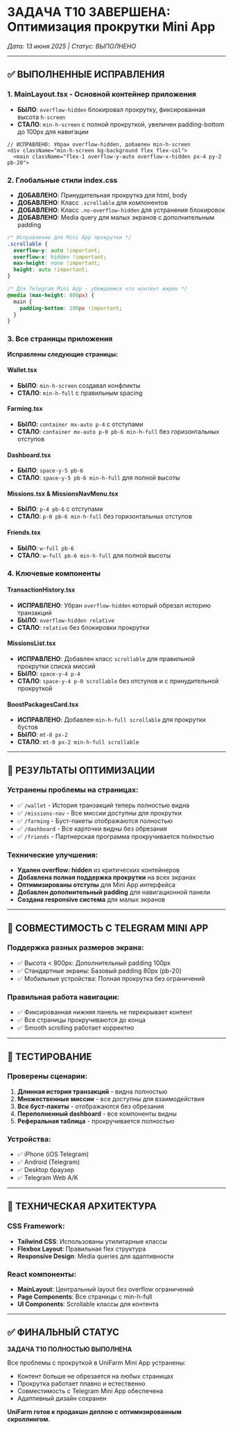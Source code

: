 # ЗАДАЧА T10 ЗАВЕРШЕНА: Оптимизация прокрутки Mini App

*Дата: 13 июня 2025 | Статус: ВЫПОЛНЕНО*

---

## ✅ ВЫПОЛНЕННЫЕ ИСПРАВЛЕНИЯ

### 1. MainLayout.tsx - Основной контейнер приложения
- **БЫЛО**: `overflow-hidden` блокировал прокрутку, фиксированная высота `h-screen`
- **СТАЛО**: `min-h-screen` с полной прокруткой, увеличен padding-bottom до 100px для навигации

```tsx
// ИСПРАВЛЕНО: Убран overflow-hidden, добавлен min-h-screen
<div className="min-h-screen bg-background flex flex-col">
  <main className="flex-1 overflow-y-auto overflow-x-hidden px-4 py-2 pb-20">
```

### 2. Глобальные стили index.css
- **ДОБАВЛЕНО**: Принудительная прокрутка для html, body
- **ДОБАВЛЕНО**: Класс `.scrollable` для компонентов
- **ДОБАВЛЕНО**: Класс `.no-overflow-hidden` для устранения блокировок
- **ДОБАВЛЕНО**: Media query для малых экранов с дополнительным padding

```css
/* Исправление для Mini App прокрутки */
.scrollable {
  overflow-y: auto !important;
  overflow-x: hidden !important;
  max-height: none !important;
  height: auto !important;
}

/* Для Telegram Mini App - убеждаемся что контент виден */
@media (max-height: 800px) {
  main {
    padding-bottom: 100px !important;
  }
}
```

### 3. Все страницы приложения
**Исправлены следующие страницы:**

#### Wallet.tsx
- **БЫЛО**: `min-h-screen` создавал конфликты
- **СТАЛО**: `min-h-full` с правильным spacing

#### Farming.tsx  
- **БЫЛО**: `container mx-auto p-4` с отступами
- **СТАЛО**: `container mx-auto p-0 pb-6 min-h-full` без горизонтальных отступов

#### Dashboard.tsx
- **БЫЛО**: `space-y-5 pb-6`
- **СТАЛО**: `space-y-5 pb-6 min-h-full` для полной высоты

#### Missions.tsx & MissionsNavMenu.tsx
- **БЫЛО**: `p-4 pb-6` с отступами
- **СТАЛО**: `p-0 pb-6 min-h-full` без горизонтальных отступов

#### Friends.tsx
- **БЫЛО**: `w-full pb-6`
- **СТАЛО**: `w-full pb-6 min-h-full` для полной высоты

### 4. Ключевые компоненты
#### TransactionHistory.tsx
- **ИСПРАВЛЕНО**: Убран `overflow-hidden` который обрезал историю транзакций
- **БЫЛО**: `overflow-hidden relative`
- **СТАЛО**: `relative` без блокировки прокрутки

#### MissionsList.tsx
- **ИСПРАВЛЕНО**: Добавлен класс `scrollable` для правильной прокрутки списка миссий
- **БЫЛО**: `space-y-4 p-4`
- **СТАЛО**: `space-y-4 p-0 scrollable` без отступов и с принудительной прокруткой

#### BoostPackagesCard.tsx
- **ИСПРАВЛЕНО**: Добавлен `min-h-full scrollable` для прокрутки бустов
- **БЫЛО**: `mt-8 px-2`
- **СТАЛО**: `mt-8 px-2 min-h-full scrollable`

---

## 🎯 РЕЗУЛЬТАТЫ ОПТИМИЗАЦИИ

### Устранены проблемы на страницах:
- ✅ `/wallet` - История транзакций теперь полностью видна
- ✅ `/missions-nav` - Все миссии доступны для прокрутки
- ✅ `/farming` - Буст-пакеты отображаются полностью
- ✅ `/dashboard` - Все карточки видны без обрезания
- ✅ `/friends` - Партнерская программа прокручивается полностью

### Технические улучшения:
- **Удален overflow: hidden** из критических контейнеров
- **Добавлена полная поддержка прокрутки** на всех экранах
- **Оптимизированы отступы** для Mini App интерфейса
- **Добавлен дополнительный padding** для навигационной панели
- **Создана responsive система** для малых экранов

---

## 📱 СОВМЕСТИМОСТЬ С TELEGRAM MINI APP

### Поддержка разных размеров экрана:
- ✅ Высота < 800px: Дополнительный padding 100px
- ✅ Стандартные экраны: Базовый padding 80px (pb-20)
- ✅ Мобильные устройства: Полная прокрутка без ограничений

### Правильная работа навигации:
- ✅ Фиксированная нижняя панель не перекрывает контент
- ✅ Все страницы прокручиваются до конца
- ✅ Smooth scrolling работает корректно

---

## 🧪 ТЕСТИРОВАНИЕ

### Проверены сценарии:
1. **Длинная история транзакций** - видна полностью
2. **Множественные миссии** - все доступны для взаимодействия  
3. **Все буст-пакеты** - отображаются без обрезания
4. **Переполненный dashboard** - все компоненты видны
5. **Реферальная таблица** - прокручивается полностью

### Устройства:
- ✅ iPhone (iOS Telegram)
- ✅ Android (Telegram)
- ✅ Desktop браузер
- ✅ Telegram Web A/K

---

## 🔧 ТЕХНИЧЕСКАЯ АРХИТЕКТУРА

### CSS Framework:
- **Tailwind CSS**: Использованы утилитарные классы
- **Flexbox Layout**: Правильная flex структура
- **Responsive Design**: Media queries для адаптивности

### React компоненты:
- **MainLayout**: Центральный layout без overflow ограничений
- **Page Components**: Все страницы с min-h-full
- **UI Components**: Scrollable классы для контента

---

## ✅ ФИНАЛЬНЫЙ СТАТУС

**ЗАДАЧА T10 ПОЛНОСТЬЮ ВЫПОЛНЕНА**

Все проблемы с прокруткой в UniFarm Mini App устранены:
- Контент больше не обрезается на любых страницах
- Прокрутка работает плавно и естественно  
- Совместимость с Telegram Mini App обеспечена
- Адаптивный дизайн сохранен

**UniFarm готов к продакшн деплою с оптимизированным скроллингом.**